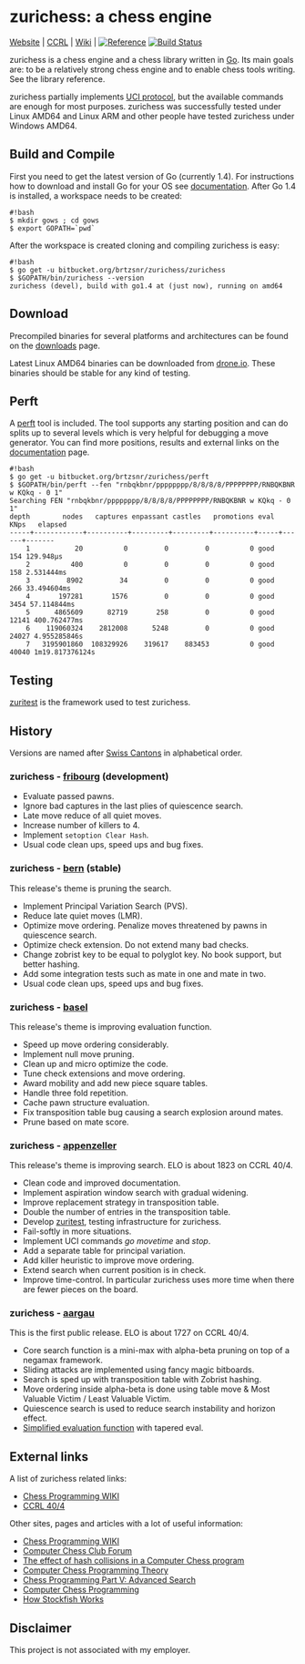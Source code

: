 # zurichess: a chess engine

[Website](https://bitbucket.org/brtzsnr/zurichess) |
[CCRL](http://www.computerchess.org.uk/ccrl/404/cgi/engine_details.cgi?print=Details+%28text%29&eng=Zurichess%20Appenzeller%2064-bit) |
[Wiki](http://chessprogramming.wikispaces.com/Zurichess) |
[![Reference](https://godoc.org/bitbucket.org/brtzsnr/zurichess?status.svg)](https://godoc.org/bitbucket.org/brtzsnr/zurichess)
[![Build Status](https://drone.io/bitbucket.org/brtzsnr/zurichess/status.png)](https://drone.io/bitbucket.org/brtzsnr/zurichess/latest)

zurichess is a chess engine and a chess library written in
[Go](http://www.golang.org). Its main goals are: to be a relatively
strong chess engine and to enable chess tools writing. See
the library reference.

zurichess partially implements [UCI
protocol](http://wbec-ridderkerk.nl/html/UCIProtocol.html), but
the available commands are enough for most purposes.  zurichess was
successfully tested under Linux AMD64 and Linux ARM and other people
have tested zurichess under Windows AMD64.

## Build and Compile

First you need to get the latest version of Go (currently 1.4). For
instructions how to download and install Go for your OS see
[documentation](https://golang.org/doc/install). After Go 1.4 is
installed, a workspace needs to be created:

```
#!bash
$ mkdir gows ; cd gows
$ export GOPATH=`pwd`
```

After the workspace is created cloning and compiling zurichess is easy:

```
#!bash
$ go get -u bitbucket.org/brtzsnr/zurichess/zurichess
$ $GOPATH/bin/zurichess --version
zurichess (devel), build with go1.4 at (just now), running on amd64
```

## Download

Precompiled binaries for several platforms and architectures can be found
on the [downloads](https://bitbucket.org/brtzsnr/zurichess/downloads)
page.

Latest Linux AMD64 binaries can be downloaded from
[drone.io](https://drone.io/bitbucket.org/brtzsnr/zurichess/files). These
binaries should be stable for any kind of testing.


## Perft

A [perft](https://chessprogramming.wikispaces.com/Perft) tool
is included.  The tool supports any starting position and can do
splits up to several levels which is very helpful for debugging a move
generator.  You can find more positions, results and external links on the
[documentation](https://godoc.org/bitbucket.org/brtzsnr/zurichess/perft)
page.

```
#!bash
$ go get -u bitbucket.org/brtzsnr/zurichess/perft
$ $GOPATH/bin/perft --fen "rnbqkbnr/pppppppp/8/8/8/8/PPPPPPPP/RNBQKBNR w KQkq - 0 1"
Searching FEN "rnbqkbnr/pppppppp/8/8/8/8/PPPPPPPP/RNBQKBNR w KQkq - 0 1"
depth        nodes   captures enpassant castles   promotions eval  KNps   elapsed
-----+------------+----------+---------+---------+----------+-----+------+-------
    1           20          0         0         0          0 good    154 129.948µs
    2          400          0         0         0          0 good    158 2.531444ms
    3         8902         34         0         0          0 good    266 33.494604ms
    4       197281       1576         0         0          0 good   3454 57.114844ms
    5      4865609      82719       258         0          0 good  12141 400.762477ms
    6    119060324    2812008      5248         0          0 good  24027 4.955285846s
    7   3195901860  108329926    319617    883453          0 good  40040 1m19.817376124s
```

## Testing

[zuritest](https://bitbucket.org/brtzsnr/zuritest) is the framework used to test zurichess.

## History

Versions are named after [Swiss Cantons](http://en.wikipedia.org/wiki/Cantons_of_Switzerland)
in alphabetical order.

### zurichess - [fribourg](https://en.wikipedia.org/wiki/Canton_of_Fribourg) (development)

* Evaluate passed pawns.
* Ignore bad captures in the last plies of quiescence search.
* Late move reduce of all quiet moves.
* Increase number of killers to 4.
* Implement `setoption Clear Hash`.
* Usual code clean ups, speed ups and bug fixes.

### zurichess - [bern](http://en.wikipedia.org/wiki/Canton_of_Bern) (stable)

This release's theme is pruning the search.

* Implement Principal Variation Search (PVS).
* Reduce late quiet moves (LMR).
* Optimize move ordering. Penalize moves threatened by pawns in quiescence search.
* Optimize check extension. Do not extend many bad checks.
* Change zobrist key to be equal to polyglot key. No book support, but better hashing.
* Add some integration tests such as mate in one and mate in two.
* Usual code clean ups, speed ups and bug fixes.

### zurichess - [basel](http://en.wikipedia.org/wiki/Basel-Stadt)

This release's theme is improving evaluation function.

* Speed up move ordering considerably.
* Implement null move pruning.
* Clean up and micro optimize the code.
* Tune check extensions and move ordering.
* Award mobility and add new piece square tables.
* Handle three fold repetition.
* Cache pawn structure evaluation.
* Fix transposition table bug causing a search explosion around mates.
* Prune based on mate score.

### zurichess - [appenzeller](http://en.wikipedia.org/wiki/Appenzeller_cheese)

This release's theme is improving search. ELO is about 1823 on CCRL 40/4.

* Clean code and improved documentation.
* Implement aspiration window search with gradual widening.
* Improve replacement strategy in transposition table.
* Double the number of entries in the transposition table.
* Develop [zuritest](https://bitbucket.org/brtzsnr/zuritest), testing infrastructure for zurichess.
* Fail-softly in more situations.
* Implement UCI commands _go movetime_ and _stop_.
* Add a separate table for principal variation.
* Add killer heuristic to improve move ordering.
* Extend search when current position is in check.
* Improve time-control. In particular zurichess uses more time when there are fewer pieces on the board.

### zurichess - [aargau](http://en.wikipedia.org/wiki/Aargau)

This is the first public release. ELO is about 1727 on CCRL 40/4.

* Core search function is a mini-max with alpha-beta pruning on top of a negamax framework.
* Sliding attacks are implemented using fancy magic bitboards.
* Search is sped up with transposition table with Zobrist hashing.
* Move ordering inside alpha-beta is done using table move & Most Valuable Victim / Least Valuable Victim.
* Quiescence search is used to reduce search instability and horizon effect.
* [Simplified evaluation function](https://chessprogramming.wikispaces.com/Simplified+evaluation+function) with tapered eval.

## External links

A list of zurichess related links:

* [Chess Programming WIKI](http://chessprogramming.wikispaces.com/Zurichess)
* [CCRL 40/4](http://www.computerchess.org.uk/ccrl/404/cgi/engine_details.cgi?print=Details+%28text%29&eng=Zurichess%20Appenzeller%2064-bit)

Other sites, pages and articles with a lot of useful information:

* [Chess Programming WIKI](http://chessprogramming.wikispaces.com)
* [Computer Chess Club Forum](http://talkchess.com/forum/index.php)
* [The effect of hash collisions in a Computer Chess program](https://cis.uab.edu/hyatt/collisions.html)
* [Computer Chess Programming Theory](http://www.frayn.net/beowulf/theory.html)
* [Chess Programming Part V: Advanced Search](http://www.gamedev.net/page/resources/_/technical/artificial-intelligence/chess-programming-part-v-advanced-search-r1197)
* [Computer Chess Programming](http://verhelst.home.xs4all.nl/chess/search.html)
* [How Stockfish Works](http://rin.io/chess-engine/)

## Disclaimer

This project is not associated with my employer.
